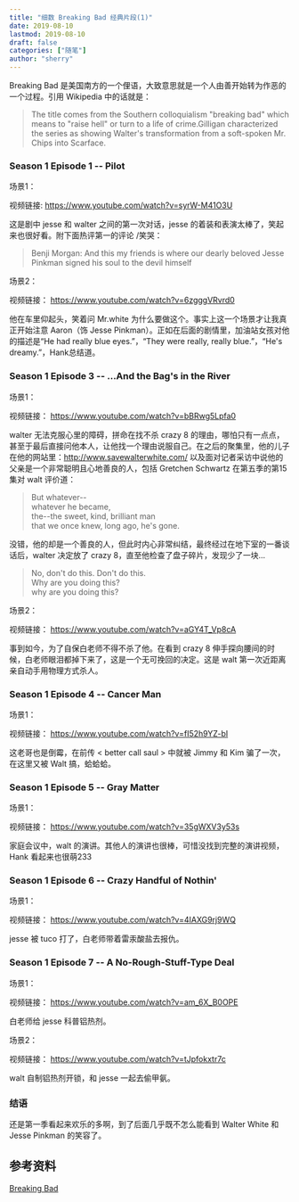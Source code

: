 ```yaml
---
title: "细数 Breaking Bad 经典片段(1)" 
date: 2019-08-10
lastmod: 2019-08-10
draft: false
categories: ["随笔"]
author: "sherry"
---
```

Breaking Bad 是美国南方的一个俚语，大致意思就是一个人由善开始转为作恶的一个过程。引用 Wikipedia 中的话就是：

> The title comes from the Southern colloquialism "breaking bad" which means to "raise hell" or turn to a life of crime.Gilligan characterized the series as showing Walter's transformation from a soft-spoken Mr. Chips into Scarface. 

<!--more-->

### Season 1 Episode 1 -- Pilot

场景1：

视频链接: https://www.youtube.com/watch?v=syrW-M41O3U

这是剧中 jesse 和 walter 之间的第一次对话，jesse 的着装和表演太棒了，笑起来也很好看。附下面热评第一的评论 /笑哭：

> Benji Morgan: And this my friends is where our dearly beloved Jesse Pinkman signed his soul to the devil himself

场景2：

视频链接： https://www.youtube.com/watch?v=6zgggVRvrd0

他在车里仰起头，笑着问 Mr.white 为什么要做这个。事实上这一个场景才让我真正开始注意 Aaron（饰 Jesse Pinkman）。正如在后面的剧情里，加油站女孩对他的描述是“He had really blue eyes.”，“They were really, really blue.”，“He's dreamy.”，Hank总结道。

### Season 1 Episode 3 -- ...And the Bag's in the River

场景1：

视频链接： https://www.youtube.com/watch?v=bBRwg5Lpfa0

walter 无法克服心里的障碍，拼命在找不杀 crazy 8 的理由，哪怕只有一点点，甚至于最后直接问他本人，让他找一个理由说服自己。在之后的聚集里，他的儿子在他的网站里：http://www.savewalterwhite.com/ 以及面对记者采访中说他的父亲是一个非常聪明且心地善良的人，包括 Gretchen Schwartz 在第五季的第15集对 walt 评价道：

> But whatever--  
whatever he became,  
the--the sweet, kind, brilliant man  
that we once knew, long ago, he's gone.

没错，他的却是一个善良的人，但此时内心非常纠结，最终经过在地下室的一番谈话后，walter 决定放了 crazy 8，直至他检查了盘子碎片，发现少了一块...

> No, don't do this. Don't do this.  
Why are you doing this?  
why are you doing this?

场景2：

视频链接： https://www.youtube.com/watch?v=aGY4T_Vp8cA

事到如今，为了自保白老师不得不杀了他。在看到 crazy 8 伸手探向腰间的时候，白老师眼泪都掉下来了，这是一个无可挽回的决定。这是 walt 第一次近距离亲自动手用物理方式杀人。

### Season 1 Episode 4 -- Cancer Man

场景1：

视频链接： https://www.youtube.com/watch?v=fI52h9YZ-bI

这老哥也是倒霉，在前传 < better call saul > 中就被 Jimmy 和 Kim 骗了一次，在这里又被 Walt 搞，蛤蛤蛤。

### Season 1 Episode 5 -- Gray Matter

场景1：

视频链接： https://www.youtube.com/watch?v=35gWXV3y53s

家庭会议中，walt 的演讲。其他人的演讲也很棒，可惜没找到完整的演讲视频，Hank 看起来也很萌233

### Season 1 Episode 6 -- Crazy Handful of Nothin'

场景1：

视频链接： https://www.youtube.com/watch?v=4IAXG9rj9WQ

jesse 被 tuco 打了，白老师带着雷汞酸盐去报仇。

### Season 1 Episode 7 -- A No-Rough-Stuff-Type Deal

场景1：

视频链接： https://www.youtube.com/watch?v=am_6X_B0OPE

白老师给 jesse 科普铝热剂。

场景2：

视频链接： https://www.youtube.com/watch?v=tJpfokxtr7c

walt 自制铝热剂开锁，和 jesse 一起去偷甲氨。

### 结语

还是第一季看起来欢乐的多啊，到了后面几乎既不怎么能看到 Walter White 和 Jesse Pinkman 的笑容了。

## 参考资料

[Breaking Bad](https://en.wikipedia.org/wiki/Breaking_Bad)
